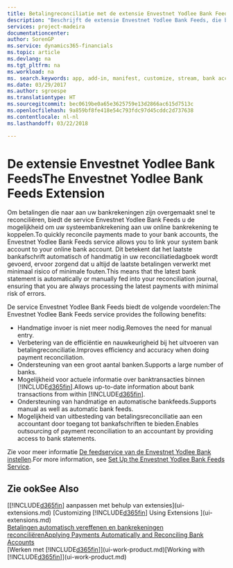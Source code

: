 ```yaml
---
title: Betalingreconciliatie met de extensie Envestnet Yodlee Bank Feeds | Microsoft Docs
description: "Beschrijft de extensie Envestnet Yodlee Bank Feeds, die bankrekeningen koppelt, zodat u snel betalingen kunt reconciliëren."
services: project-madeira
documentationcenter: 
author: SorenGP
ms.service: dynamics365-financials
ms.topic: article
ms.devlang: na
ms.tgt_pltfrm: na
ms.workload: na
ms. search.keywords: app, add-in, manifest, customize, stream, bank account link
ms.date: 03/29/2017
ms.author: sgroespe
ms.translationtype: HT
ms.sourcegitcommit: bec0619be0a65e3625759e13d2866ac615d7513c
ms.openlocfilehash: 9a859bf8fe418e54c793fdc97d45cddc2d737638
ms.contentlocale: nl-nl
ms.lasthandoff: 03/22/2018

---
```

# <a name="the-envestnet-yodlee-bank-feeds-extension"></a><span data-ttu-id="9d98c-103">De extensie Envestnet Yodlee Bank Feeds</span><span class="sxs-lookup"><span data-stu-id="9d98c-103">The Envestnet Yodlee Bank Feeds Extension</span></span>
<span data-ttu-id="9d98c-104">Om betalingen die naar aan uw bankrekeningen zijn overgemaakt snel te reconciliëren, biedt de service Envestnet Yodlee Bank Feeds u de mogelijkheid om uw systeembankrekening aan uw online bankrekening te koppelen.</span><span class="sxs-lookup"><span data-stu-id="9d98c-104">To quickly reconcile payments made to your bank accounts, the Envestnet Yodlee Bank Feeds service allows you to link your system bank account to your online bank account.</span></span> <span data-ttu-id="9d98c-105">Dit betekent dat het laatste bankafschrift automatisch of handmatig in uw reconciliatiedagboek wordt gevoerd, ervoor zorgend dat u altijd de laatste betalingen verwerkt met minimaal risico of minimale fouten.</span><span class="sxs-lookup"><span data-stu-id="9d98c-105">This means that the latest bank statement is automatically or manually fed into your reconciliation journal, ensuring that you are always processing the latest payments with minimal risk of errors.</span></span>

<span data-ttu-id="9d98c-106">De service Envestnet Yodlee Bank Feeds biedt de volgende voordelen:</span><span class="sxs-lookup"><span data-stu-id="9d98c-106">The Envestnet Yodlee Bank Feeds service provides the following benefits:</span></span>

* <span data-ttu-id="9d98c-107">Handmatige invoer is niet meer nodig.</span><span class="sxs-lookup"><span data-stu-id="9d98c-107">Removes the need for manual entry.</span></span>
* <span data-ttu-id="9d98c-108">Verbetering van de efficiëntie en nauwkeurigheid bij het uitvoeren van betalingreconciliatie.</span><span class="sxs-lookup"><span data-stu-id="9d98c-108">Improves efficiency and accuracy when doing payment reconciliation.</span></span>
* <span data-ttu-id="9d98c-109">Ondersteuning van een groot aantal banken.</span><span class="sxs-lookup"><span data-stu-id="9d98c-109">Supports a large number of banks.</span></span>
* <span data-ttu-id="9d98c-110">Mogelijkheid voor actuele informatie over banktransacties binnen [!INCLUDE[d365fin](includes/d365fin_md.md)].</span><span class="sxs-lookup"><span data-stu-id="9d98c-110">Allows up-to-date information about bank transactions from within [!INCLUDE[d365fin](includes/d365fin_md.md)].</span></span>
* <span data-ttu-id="9d98c-111">Ondersteuning van handmatige en automatische bankfeeds.</span><span class="sxs-lookup"><span data-stu-id="9d98c-111">Supports manual as well as automatic bank feeds.</span></span>
* <span data-ttu-id="9d98c-112">Mogelijkheid van uitbesteding van betalingsreconciliatie aan een accountant door toegang tot bankafschriften te bieden.</span><span class="sxs-lookup"><span data-stu-id="9d98c-112">Enables outsourcing of payment reconciliation to an accountant by providing access to bank statements.</span></span>

<span data-ttu-id="9d98c-113">Zie voor meer informatie [De feedservice van de Envestnet Yodlee Bank instellen](bank-how-setup-bank-statement-service.md).</span><span class="sxs-lookup"><span data-stu-id="9d98c-113">For more information, see [Set Up the Envestnet Yodlee Bank Feeds Service](bank-how-setup-bank-statement-service.md).</span></span>

## <a name="see-also"></a><span data-ttu-id="9d98c-114">Zie ook</span><span class="sxs-lookup"><span data-stu-id="9d98c-114">See Also</span></span>
<span data-ttu-id="9d98c-115">[[!INCLUDE[d365fin](includes/d365fin_md.md)] aanpassen met behulp van extensies](ui-extensions.md)  </span><span class="sxs-lookup"><span data-stu-id="9d98c-115">[Customizing [!INCLUDE[d365fin](includes/d365fin_md.md)] Using Extensions ](ui-extensions.md)  </span></span>  
[<span data-ttu-id="9d98c-116">Betalingen automatisch vereffenen en bankrekeningen reconciliëren</span><span class="sxs-lookup"><span data-stu-id="9d98c-116">Applying Payments Automatically and Reconciling Bank Accounts</span></span>](receivables-apply-payments-auto-reconcile-bank-accounts.md)  
<span data-ttu-id="9d98c-117">[Werken met [!INCLUDE[d365fin](includes/d365fin_md.md)]](ui-work-product.md)</span><span class="sxs-lookup"><span data-stu-id="9d98c-117">[Working with [!INCLUDE[d365fin](includes/d365fin_md.md)]](ui-work-product.md)</span></span>


